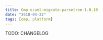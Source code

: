 ```yaml
---
title: Omp ocaml-migrate-parsetree-1.0.10
date: "2018-04-22"
tags: [omp, platform]
---
```


TODO: CHANGELOG
